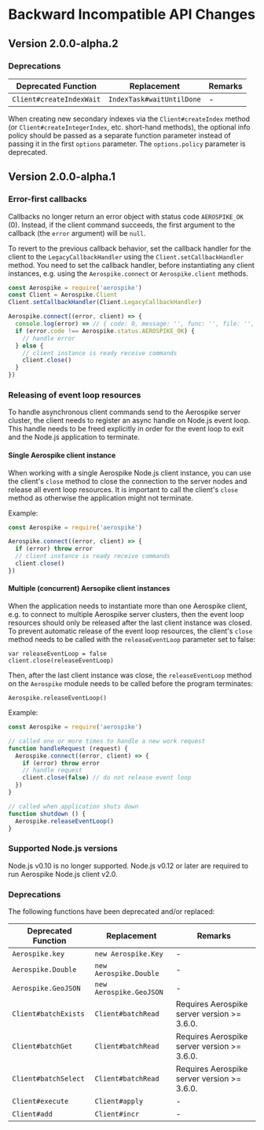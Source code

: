 # Backward Incompatible API Changes

## Version 2.0.0-alpha.2

### Deprecations

| Deprecated Function      | Replacement               | Remarks                                     |
| ------------------------ | ------------------------- | ------------------------------------------- |
| `Client#createIndexWait` | `IndexTask#waitUntilDone` | -                                           |

When creating new secondary indexes via the `Client#createIndex` method (or
`Client#createIntegerIndex`, etc. short-hand methods), the optional info policy
should be passed as a separate function parameter instead of passing it in the
first `options` parameter. The `options.policy` parameter is deprecated.

## Version 2.0.0-alpha.1

### Error-first callbacks

Callbacks no longer return an error object with status code
`AEROSPIKE_OK` (0). Instead, if the client command succeeds, the first
argument to the callback (the `error` argument) will be `null`.

To revert to the previous callback behavior, set the callback handler for the
client to the `LegacyCallbackHandler` using the `Client.setCallbackHandler`
method. You need to set the callback handler, before instantiating any client
instances, e.g. using the `Aerospike.connect` or `Aerospike.client` methods.

```javascript
const Aerospike = require('aerospike')
const Client = Aerospike.Client
Client.setCallbackHandler(Client.LegacyCallbackHandler)

Aerospike.connect((error, client) => {
  console.log(error) => // { code: 0, message: '', func: '', file: '', line: 0 }
  if (error.code !== Aerospike.status.AEROSPIKE_OK) {
    // handle error
  } else {
    // client instance is ready receive commands
    client.close()
  }
})
```

### Releasing of event loop resources

To handle asynchronous client commands send to the Aerospike server cluster,
the client needs to register an async handle on Node.js event loop. This handle
needs to be freed explicitly in order for the event loop to exit and the
Node.js application to terminate.

#### Single Aerospike client instance

When working with a single Aerospike Node.js client instance, you can use the
client's `close` method to close the connection to the server nodes and release
all event loop resources. It is important to call the client's `close` method
as otherwise the application might not terminate.

Example:

```javascript
const Aerospike = require('aerospike')

Aerospike.connect((error, client) => {
  if (error) throw error
  // client instance is ready receive commands
  client.close()
})
```

#### Multiple (concurrent) Aersopike client instances

When the application needs to instantiate more than one Aerospike client, e.g.
to connect to multiple Aerospike server clusters, then the event loop resources
should only be released after the last client instance was closed. To prevent
automatic release of the event loop resources, the client's `close` method
needs to be called with the `releaseEventLoop` parameter set to false:

    var releaseEventLoop = false
    client.close(releaseEventLoop)

Then, after the last client instance was close, the `releaseEventLoop` method
on the `Aerospike` module needs to be called before the program terminates:

    Aerospike.releaseEventLoop()

Example:

````javascript
const Aerospike = require('aerospike')

// called one or more times to handle a new work request
function handleRequest (request) {
  Aerospike.connect((error, client) => {
    if (error) throw error
    // handle request
    client.close(false) // do not release event loop
  })
}

// called when application shuts down
function shutdown () {
  Aerospike.releaseEventLoop()
}
````

### Supported Node.js versions

Node.js v0.10 is no longer supported. Node.js v0.12 or later are required to
run Aerospike Node.js client v2.0.

### Deprecations

The following functions have been deprecated and/or replaced:

| Deprecated Function  | Replacement             | Remarks                                     |
| -------------------- | ----------------------- | ------------------------------------------- |
| `Aerospike.key`      | `new Aerospike.Key`     | -                                           |
| `Aerospike.Double`   | `new Aerospike.Double`  | -                                           |
| `Aerospike.GeoJSON`  | `new Aerospike.GeoJSON` | -                                           |
| `Client#batchExists` | `Client#batchRead`      | Requires Aerospike server version >= 3.6.0. |
| `Client#batchGet`    | `Client#batchRead`      | Requires Aerospike server version >= 3.6.0. |
| `Client#batchSelect` | `Client#batchRead`      | Requires Aerospike server version >= 3.6.0. |
| `Client#execute`     | `Client#apply`          | -                                           |
| `Client#add`         | `Client#incr`           | -                                           |
